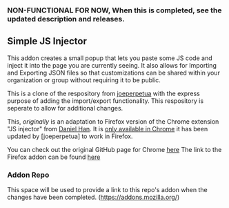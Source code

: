 ### NON-FUNCTIONAL FOR NOW, When this is completed, see the updated description and releases.

## Simple JS Injector

This addon creates a small popup that lets you paste some JS code and inject it into the page you are currently seeing. It also allows for Importing and Exporting JSON files so that customizations can be shared within your organization or group without requiring it to be public.

This is a clone of the respository from [joeperpetua](https://github.com/joeperpetua/simple-js-injector) with the express purpose of adding the import/export functionality. This respository is seperate to allow for additional changes.

This, _originally_ is an adaptation to Firefox version of the Chrome extension "JS injector" from  [Daniel Han](https://github.com/hex0cter/js-injector). It is [only available in Chrome](https://chrome.google.com/webstore/detail/javascript-injector/ejnccfcackblkelbafbolcpjfpcmbplg) it has been updated by [joeperpetua] to work in Firefox.

You can check out the original GitHub page for Chrome [here](https://github.com/hex0cter)
The link to the Firefox addon can be found [here](https://addons.mozilla.org/firefox/addon/simple-javascript-injector/)

### Addon Repo
This space will be used to provide a link to this repo's addon when the changes have been completed. (https://addons.mozilla.org/)
